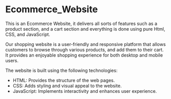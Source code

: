 # Ecommerce_Website

This is an Ecommerce Website, it delivers all sorts of features such as a product section, and a cart section and everything is done using pure Html, CSS, and JavaScript.

Our shopping website is a user-friendly and responsive platform that allows customers to browse through various products, and add them to their cart. It provides an enjoyable shopping experience for both desktop and mobile users.

The website is built using the following technologies:

- HTML: Provides the structure of the web pages.
- CSS: Adds styling and visual appeal to the website.
- JavaScript: Implements interactivity and enhances user experience.
